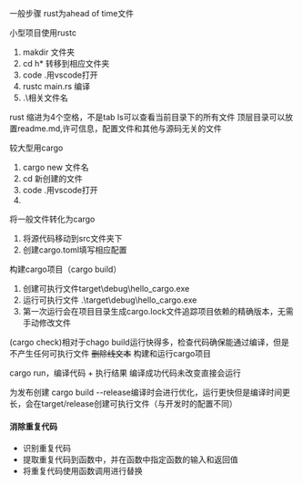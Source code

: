 一般步骤
rust为ahead of time文件

小型项目使用rustc
 1. makdir 文件夹
 2. cd h* 转移到相应文件夹
 3. code .用vscode打开
 4. rustc main.rs 编译
 5. .\相关文件名


rust 缩进为4个空格，不是tab
ls可以查看当前目录下的所有文件
顶层目录可以放置readme.md,许可信息，配置文件和其他与源码无关的文件

较大型用cargo

 1. cargo new 文件名
 2. cd 新创建的文件
 3. code .用vscode打开
 4. 

将一般文件转化为cargo

 1. 将源代码移动到src文件夹下
 2. 创建cargo.toml填写相应配置


构建cargo项目（cargo build）

 1. 创建可执行文件target\debug\hello_cargo.exe
 2. 运行可执行文件 .\target\debug\hello_cargo.exe
 3. 第一次运行会在项目目录生成cargo.lock文件追踪项目依赖的精确版本，无需手动修改文件
 

(cargo check)相对于chago build运行快得多，检查代码确保能通过编译，但是不产生任何可执行文件
~~删除线文本~~
构建和运行cargo项目

cargo run，编译代码 + 执行结果
编译成功代码未改变直接会运行

为发布创建
cargo build --release编译时会进行优化，运行更快但是编译时间更长，会在target/release创建可执行文件（与开发时的配置不同）

#### 消除重复代码
* 识别重复代码
* 提取重复代码到函数中，并在函数中指定函数的输入和返回值
* 将重复代码使用函数调用进行替换

<!--stackedit_data:
eyJoaXN0b3J5IjpbMjAyODMzNzM2MiwtNDM3MDQ1MjgyXX0=
-->
